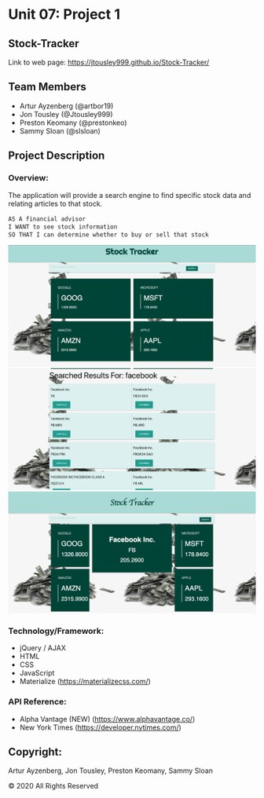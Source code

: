 # Unit 07: Project 1

## Stock-Tracker
Link to web page: https://jtousley999.github.io/Stock-Tracker/

## Team Members
* Artur Ayzenberg (@artbor19)
* Jon Tousley (@Jtousley999)
* Preston Keomany (@prestonkeo)
* Sammy Sloan (@slsloan)

## Project Description

### Overview:
 The application will provide a search engine to find specific stock data and relating articles to that stock.

```
AS A financial advisor
I WANT to see stock information
SO THAT I can determine whether to buy or sell that stock
```

![main page of stock tracker](./Assets/main-page.png)
![searched results](./Assets/search-results.png)
![results of the search](./Assets/stock-search-page.png)

### Technology/Framework:

* jQuery / AJAX
* HTML
* CSS
* JavaScript
* Materialize (https://materializecss.com/)

### API Reference: 
* Alpha Vantage (NEW) (https://www.alphavantage.co/)
* New York Times (https://developer.nytimes.com/)

## Copyright:

Artur Ayzenberg, Jon Tousley, Preston Keomany, Sammy Sloan

© 2020 All Rights Reserved